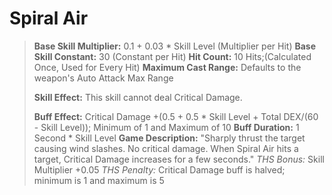 # __Spiral Air__ #
> **Base Skill Multiplier:** 0.1 + 0.03 * Skill Level (Multiplier per Hit)
> **Base Skill Constant:** 30 (Constant per Hit)
> **Hit Count:** 10 Hits;(Calculated Once, Used for Every Hit)
> **Maximum Cast Range:** Defaults to the weapon's Auto Attack Max Range
>
> **Skill Effect:** This skill cannot deal Critical Damage.
>
> **Buff Effect:** Critical Damage +(0.5 + 0.5 * Skill Level + Total DEX/(60 - Skill Level)); Minimum of 1 and Maximum of 10
> **Buff Duration:** 1 Second * Skill Level
> **Game Description:** "Sharply thrust the target causing wind slashes. No critical damage. When Spiral Air hits a target, Critical Damage increases for a few seconds."
> *THS Bonus:* Skill Multiplier +0.05
> *THS Penalty:* Critical Damage buff is halved; minimum is 1 and maximum is 5
